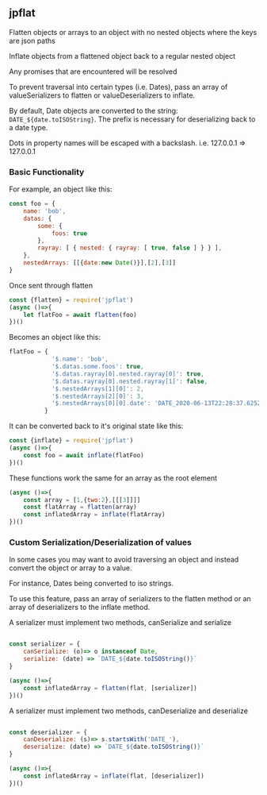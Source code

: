 ## jpflat
Flatten objects or arrays to an object with no nested objects where the keys are json paths

Inflate objects from a flattened object back to a regular nested object

Any promises that are encountered will be resolved

To prevent traversal into certain types (i.e. Dates), pass an array of valueSerializers to flatten or valueDeserializers to inflate.

By default, Date objects are converted to the string: `DATE_${date.toISOString}`. The prefix is necessary for deserializing back to a date type. 

Dots in property names will be escaped with a backslash. i.e. 127.0.0.1 => 127\.0\.0\.1

### Basic Functionality

For example, an object like this:
```js
const foo = {
    name: 'bob',
    datas: {
        some: {
            foos: true
        },
        rayray: [ { nested: { rayray: [ true, false ] } } ],
    },
    nestedArrays: [[{date:new Date()}],[2],[3]]
}
```

Once sent through flatten
```js
const {flatten} = require('jpflat')
(async ()=>{
    let flatFoo = await flatten(foo)
})()
```

Becomes an object like this:
```js
flatFoo = {
            '$.name': 'bob',
            '$.datas.some.foos': true,
            '$.datas.rayray[0].nested.rayray[0]': true,
            '$.datas.rayray[0].nested.rayray[1]': false,
            '$.nestedArrays[1][0]': 2,
            '$.nestedArrays[2][0]': 3,
            '$.nestedArrays[0][0].date': 'DATE_2020-06-13T22:28:37.625Z'
          }
```

It can be converted back to it's original state like this:
```js
const {inflate} = require('jpflat')
(async ()=>{
    const foo = await inflate(flatFoo)
})()
```

These functions work the same for an array as the root element

```js
(async ()=>{
    const array = [1,{two:2},[[[3]]]]
    const flatArray = flatten(array)
    const inflatedArray = inflate(flatArray)
})()
```


### Custom Serialization/Deserialization of values

In some cases you may want to avoid traversing an object and instead convert the object or array to a value. 

For instance, Dates being converted to iso strings.

To use this feature, pass an array of serializers to the flatten method or an array of deserializers to the inflate method.

A serializer must implement two methods, canSerialize and serialize

```js

const serializer = {
    canSerialize: (o)=> o instanceof Date,
    serialize: (date) => `DATE_${date.toISOString()}`
}

(async ()=>{
    const inflatedArray = flatten(flat, [serializer])
})()

```

A serializer must implement two methods, canDeserialize and deserialize

```js

const deserializer = {
    canDeserialize: (s)=> s.startsWith('DATE_'),
    deserialize: (date) => `DATE_${date.toISOString()}`
}

(async ()=>{
    const inflatedArray = inflate(flat, [deserializer])
})()

```

